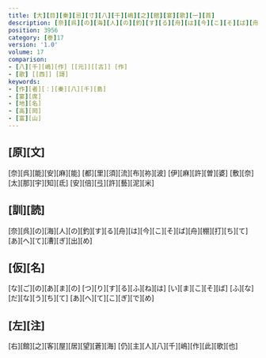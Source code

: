 ```yaml
---
title: [大][目][秦][忌][寸][八][千][嶋][之][館][宴][歌][一][首]
description: [奈][呉][の][海][人][の][釣][す][る][舟][は][今][こ][そ][ば][舟][棚][打][ち][て][あ][へ][て][漕][ぎ][出][め]
position: 3956
category: [巻]17
version: '1.0'
volume: 17
comparison:
- [八][千][嶋][作] [[元]][[古]] [作]
- [歌] [[西]] [謌]
keywords:
- [作][者][：][秦][八][千][島]
- [宴][席]
- [地][名]
- [高][岡]
- [富][山]
---
```


## [原][文]

[奈][呉][能][安][麻][能] [都][里][須][流][布][祢][波] [伊][麻][許][曽][婆] [敷][奈][太][那][宇][知][氐] [安][倍][弖][許][藝][泥][米]

## [訓][読]

[奈][呉][の][海][人][の][釣][す][る][舟][は][今][こ][そ][ば][舟][棚][打][ち][て][あ][へ][て][漕][ぎ][出][め]

## [仮][名]

[な][ご][の][あ][ま][の] [つ][り][す][る][ふ][ね][は] [い][ま][こ][そ][ば] [ふ][な][だ][な][う][ち][て] [あ][へ][て][こ][ぎ][で][め]

## [左][注]

[右][館][之][客][屋][居][望][蒼][海] [仍][主][人][八][千][嶋][作][此][歌][也]
